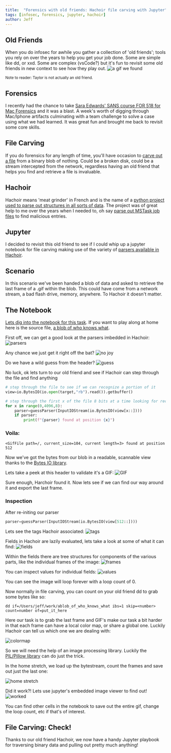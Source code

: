 ```yaml
---
title:  "Forensics with old friends: Hachoir file carving with Jupyter"
tags: [infosec, forensics, jupyter, hachoir]
author: Jeff
---
```


## Old Friends
When you do infosec for awhile you gather a collection of 'old friends'; tools you rely on over the years to help you get your job done. Some are simple like dd, or xxd. Some are complex (vsCode?) but it's fun to revisit some old friends in new context to see how they play out.
![a gif we found](/assets/forensics-with-old-friends/a-gif-we-found.gif)

<small>Note to reader: Taylor is not actually an old friend. </small>

## Forensics
I recently had the chance to take [Sara Edwards' SANS course FOR 518 for Mac Forensics](https://www.sans.org/course/mac-and-ios-forensic-analysis-and-incident-response) and it was a blast. A week's worth of digging through Mac/Iphone artifacts culminating with a team challenge to solve a case using what we had learned. It was great fun and brought me back to revisit some core skills.

## File Carving
If you do forensics for any length of time, you'll have occasion to [carve out a file](https://en.wikipedia.org/wiki/File_carving) from a binary blob of nothing. Could be a broken disk, could be a stream intercepted from the network, regardless having an old friend that helps you find and retrieve a file is invaluable.

## Hachoir
Hachoir means 'meat grinder' in French and is the name of a [python project used to parse out structures in all sorts of data](https://hachoir.readthedocs.io/en/latest/). The project was of great help to me over the years when I needed to, oh say [parse out MSTask job files](https://github.com/vstinner/hachoir/blob/master/hachoir/parser/misc/mstask.py#L5) to find malicious entries.

## Jupyter
I decided to revisit this old friend to see if I could whip up a jupyter notebook for file carving making use of the variety of [parsers available in Hachoir](https://hachoir.readthedocs.io/en/latest/parser.html).

## Scenario
In this scenario we've been handed a blob of data and asked to retrieve the last frame of a .gif within the blob. This could have come from a network stream, a bad flash drive, memory, anywhere. To Hachoir it doesn't matter.

## The Notebook
[Lets dig into the notebook for this task](/assets/forensics-with-old-friends/hachoir-insection-file-carving.ipynb). If you want to play along at home here is the source file, [a blob of who knows what](/assets/forensics-with-old-friends/ablob_of_who_knows_what).

First off, we can get a good look at the parsers imbedded in Hachoir:
![parsers](/assets/forensics-with-old-friends/parserlist.png)

Any chance we just get it right off the bat?
![no joy](/assets/forensics-with-old-friends/nojoy.png)

Do we have a wild guess from the header?
![guess](/assets/forensics-with-old-friends/guess.png)

No luck, ok lets turn to our old friend and see if Hachoir can step through the file and find anything

```Python
# step through the file to see if we can recognize a portion of it
view=io.BytesIO(io.open(target,"rb").read()).getbuffer()

# step through the first x of the file 8 bits at a time looking for recognized files
for x in range(0,4096,8):
    parser=guessParser(InputIOStream(io.BytesIO(view[x::])))
    if parser:
        print(f"{parser} found at position {x}")

```

### Voila:
```
<GifFile path=/, current_size=104, current length=3> found at position 512
```

Now we've got the bytes from our blob in a readable, scannable view thanks to the [Bytes IO library](https://docs.python.org/3/library/io.html#io.BytesIO).

Lets take a peek at this header to validate it's a GIF:
![GIF](/assets/forensics-with-old-friends/gif.png)

Sure enough, Harchoir found it. Now lets see if we can find our way around it and export the last frame.

### Inspection
After re-initing our parser

```Python
parser=guessParser(InputIOStream(io.BytesIO(view[512::])))
```
Lets see the tags Hachoir associated:
![tags](/assets/forensics-with-old-friends/tags.png)

Fields in Hachoir are lazily evaluated, lets take a look at some of what it can find:
![fields](/assets/forensics-with-old-friends/fields.png)

Within the fields there are tree structures for components of the various parts, like the individual frames of the image:
![frames](/assets/forensics-with-old-friends/frames.png)

You can inspect values for individual fields:
![values](/assets/forensics-with-old-friends/values.png)

You can see the image will loop forever with a loop count of 0.

Now normally in file carving, you can count on your old friend dd to grab some bytes like so:

```
dd if=/Users/jeff/work/ablob_of_who_knows_what ibs=1 skip=<number> count=number of=put_it_here
```

Here our task is to grab the last frame and GIF's make our task a bit harder in that each frame can have a local color map, or share a global one. Luckily Hachoir can tell us which one we are dealing with:

![colormap](/assets/forensics-with-old-friends/colormap.png)

So we will need the help of an image processing library. Luckily the [PIL/Pillow library](https://pillow.readthedocs.io/en/stable/handbook/image-file-formats.html?highlight=loop#fully-supported-formats) can do just the trick.

In the home stretch, we load up the bytestream, count the frames and save out just the last one:

![home stretch](/assets/forensics-with-old-friends/homestretch.png)

Did it work?! Lets use jupyter's embedded image viewer to find out!
![worked](/assets/forensics-with-old-friends/worked.png)

You can find other cells in the notebook to save out the entire gif, change the loop count, etc if that's of interest.

## File Carving: Check!
Thanks to our old friend Hachoir, we now have a handy Jupyter playbook for traversing binary data and pulling out pretty much anything!